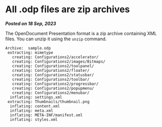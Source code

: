 # All .odp files are zip archives

**_Posted on 18 Sep, 2023_**

The OpenDocument Presentation format is a zip archive containing XML files. You can unzip it using the `unzip` command.

```
Archive:  sample.odp
 extracting: mimetype
   creating: Configurations2/accelerator/
   creating: Configurations2/images/Bitmaps/
   creating: Configurations2/toolpanel/
   creating: Configurations2/floater/
   creating: Configurations2/statusbar/
   creating: Configurations2/toolbar/
   creating: Configurations2/progressbar/
   creating: Configurations2/popupmenu/
   creating: Configurations2/menubar/
  inflating: settings.xml
 extracting: Thumbnails/thumbnail.png
  inflating: content.xml
  inflating: meta.xml
  inflating: META-INF/manifest.xml
  inflating: styles.xml
```